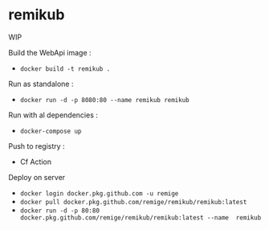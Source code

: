 # remikub

WIP

Build the WebApi image : 
-  `docker build -t remikub .`

Run as standalone :
- `docker run -d -p 8080:80 --name remikub remikub`

Run with al dependencies :
- `docker-compose up`

Push to registry :
- Cf Action


Deploy on server
- `docker login docker.pkg.github.com -u remige`
- `docker pull docker.pkg.github.com/remige/remikub/remikub:latest`
- `docker run -d -p 80:80 docker.pkg.github.com/remige/remikub/remikub:latest --name  remikub`